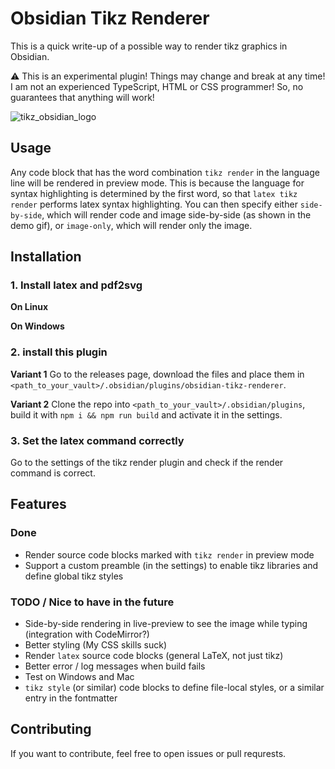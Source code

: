 # Obsidian Tikz Renderer

This is a quick write-up of a possible way to render tikz graphics in Obsidian.

:warning: This is an experimental plugin! Things may change and break at any time! I am not an experienced TypeScript, HTML or CSS programmer! So, no guarantees that anything will work!

![tikz_obsidian_logo](https://user-images.githubusercontent.com/25043715/158750976-109bea4e-ce28-4922-a066-2e184c4c950c.gif)

## Usage

Any code block that has the word combination `tikz render` in the language line will be rendered in preview mode. 
This is because the language for syntax highlighting is determined by the first word, so that `latex tikz render` performs latex syntax highlighting.
You can then specify either `side-by-side`, which will render code and image side-by-side (as shown in the demo gif), or `image-only`, which will render only the image.

## Installation

### 1. Install latex and pdf2svg

**On Linux**

**On Windows**

### 2. install this plugin

**Variant 1**
Go to the releases page, download the files and place them in `<path_to_your_vault>/.obsidian/plugins/obsidian-tikz-renderer`.

**Variant 2**
Clone the repo into `<path_to_your_vault>/.obsidian/plugins`, build it with `npm i && npm run build` and activate it in the settings.

### 3. Set the latex command correctly

Go to the settings of the tikz render plugin and check if the render command is correct.

## Features

### Done

- Render source code blocks marked with `tikz render` in preview mode
- Support a custom preamble (in the settings) to enable tikz libraries and define global tikz styles

### TODO / Nice to have in the future

- Side-by-side rendering in live-preview to see the image while typing (integration with CodeMirror?)
- Better styling (My CSS skills suck)
- Render `latex` source code blocks (general LaTeX, not just tikz)
- Better error / log messages when build fails
- Test on Windows and Mac
- `tikz style` (or similar) code blocks to define file-local styles, or a similar entry in the fontmatter

## Contributing

If you want to contribute, feel free to open issues or pull requrests.

